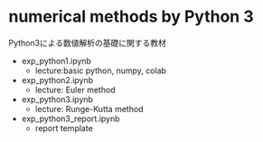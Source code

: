# numerical methods by Python 3

Python3による数値解析の基礎に関する教材

- exp_python1.ipynb
    - lecture:basic python, numpy, colab
- exp_python2.ipynb
    - lecture: Euler method
- exp_python3.ipynb
    - lecture: Runge-Kutta method
- exp_python3_report.ipynb
    - report template
